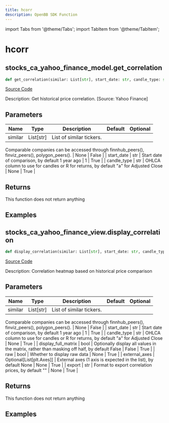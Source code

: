 ```yaml
---
title: hcorr
description: OpenBB SDK Function
---
```


import Tabs from '@theme/Tabs';
import TabItem from '@theme/TabItem';

# hcorr

<Tabs>
<TabItem value="model" label="Model" default>

## stocks_ca_yahoo_finance_model.get_correlation

```python title='openbb_terminal/stocks/comparison_analysis/yahoo_finance_model.py'
def get_correlation(similar: List[str], start_date: str, candle_type: str) -> None:
```
[Source Code](https://github.com/OpenBB-finance/OpenBBTerminal/tree/main/openbb_terminal/stocks/comparison_analysis/yahoo_finance_model.py#L95)

Description: Get historical price correlation. [Source: Yahoo Finance]

## Parameters

| Name | Type | Description | Default | Optional |
| ---- | ---- | ----------- | ------- | -------- |
| similar | List[str] | List of similar tickers.
Comparable companies can be accessed through
finnhub_peers(), finviz_peers(), polygon_peers(). | None | False |
| start_date | str | Start date of comparison, by default 1 year ago | 1 | True |
| candle_type | str | OHLCA column to use for candles or R for returns, by default "a" for Adjusted Close | None | True |

## Returns

This function does not return anything

## Examples



</TabItem>
<TabItem value="view" label="View">

## stocks_ca_yahoo_finance_view.display_correlation

```python title='openbb_terminal/stocks/comparison_analysis/yahoo_finance_view.py'
def display_correlation(similar: List[str], start_date: str, candle_type: str, display_full_matrix: bool, raw: bool, external_axes: Optional[List[matplotlib.axes._axes.Axes]], export: str) -> None:
```
[Source Code](https://github.com/OpenBB-finance/OpenBBTerminal/tree/main/openbb_terminal/stocks/comparison_analysis/yahoo_finance_view.py#L163)

Description: Correlation heatmap based on historical price comparison

## Parameters

| Name | Type | Description | Default | Optional |
| ---- | ---- | ----------- | ------- | -------- |
| similar | List[str] | List of similar tickers.
Comparable companies can be accessed through
finnhub_peers(), finviz_peers(), polygon_peers(). | None | False |
| start_date | str | Start date of comparison, by default 1 year ago | 1 | True |
| candle_type | str | OHLCA column to use for candles or R for returns, by default "a" for Adjusted Close | None | True |
| display_full_matrix | bool | Optionally display all values in the matrix, rather than masking off half, by default False | False | True |
| raw | bool | Whether to display raw data | None | True |
| external_axes | Optional[List[plt.Axes]] | External axes (1 axis is expected in the list), by default None | None | True |
| export | str | Format to export correlation prices, by default "" | None | True |

## Returns

This function does not return anything

## Examples



</TabItem>
</Tabs>
